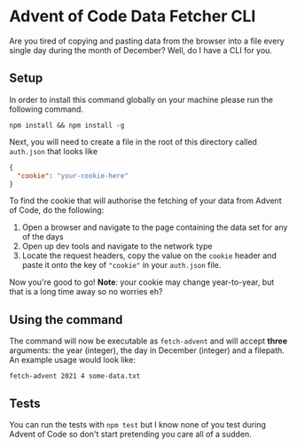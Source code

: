 # Advent of Code Data Fetcher CLI

Are you tired of copying and pasting data from the browser into a file every single day during the month of December? Well, do I have a CLI for you.

## Setup

In order to install this command globally on your machine please run the following command.

```
npm install && npm install -g
```

Next, you will need to create a file in the root of this directory called `auth.json` that looks like

```json
{
  "cookie": "your-cookie-here"
}
```

To find the cookie that will authorise the fetching of your data from Advent of Code, do the following:

1. Open a browser and navigate to the page containing the data set for any of the days
2. Open up dev tools and navigate to the network type
3. Locate the request headers, copy the value on the `cookie` header and paste it onto the key of `"cookie"` in your `auth.json` file.

Now you're good to go! **Note**: your cookie may change year-to-year, but that is a long time away so no worries eh?

## Using the command

The command will now be executable as `fetch-advent` and will accept **three** arguments: the year (integer), the day in December (integer) and a filepath. An example usage would look like:

```
fetch-advent 2021 4 some-data.txt
```

## Tests

You can run the tests with `npm test` but I know none of you test during Advent of Code so don't start pretending you care all of a sudden.
